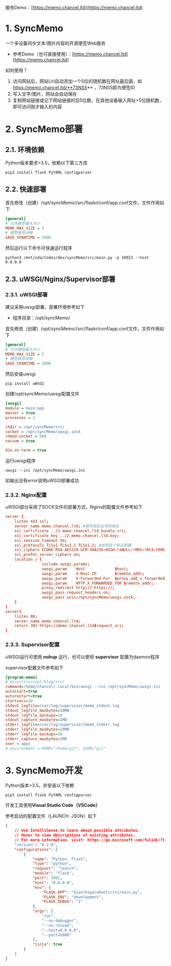 服务Demo：[https://memo.chancel.ltd](https://memo.chancel.ltd)

# 1. SyncMemo

一个多设备同步文本/图片内容的开源便签Web服务

- 参考Demo（也可直接使用）：[https://memo.chancel.ltd](https://memo.chancel.ltd)

如何使用？
1. 访问网站后，网站Url自动添加一个5位的随机数在网址最后面，如 https://memo.chancel.ltd/**73NSS** ，73NSS即为便签ID
2. 写入文字/图片，网站会自动保存
3. 复制网站链接或记下网站链接的后5位数，在其他设备输入网址+5位随机数，即可访问刚才输入的内容

# 2. SyncMemo部署

## 2.1. 环境依赖

Python版本要求>3.5，依赖以下第三方库

``` shell
pip3 install flask PyYAML configparser
```

## 2.2. 快速部署

首先修改（创建）/opt/syncMemo//src/flaskr/conf/app.conf文件，文件作用如下

``` ini
[general]
# 允许便签最大大小
MEMO_MAX_SIZE = 5
# 便签保存间隔
SAVE_SPANTIME = 3000
```

然后运行以下命令可快速运行程序

``` shell
python3 /mnt/sda/Codes/dev/syncMemo/src/main.py -p 10923 --host 0.0.0.0
```

## 2.3. uWSGI/Nginx/Supervisor部署

### 2.3.1. uWSGI部署
建议采用uwsgi部署，部署环境参考如下

* 程序目录：/opt/syncMemo/

首先修改（创建）/opt/syncMemo//src/flaskr/conf/app.conf文件，文件作用如下

``` ini
[general]
# 允许便签最大大小
MEMO_MAX_SIZE = 5
# 便签保存间隔
SAVE_SPANTIME = 3000
```

然后安装uwsgi

``` Shell
pip install uWSGI
```

创建/opt/syncMemo/uwsgi配置文件

``` ini
[uwsgi]
module = main:app
master = true
processes = 2

chdir = /opt/syncMemo/src/
socket = /opt/syncMemo/uwsgi.sock
chmod-socket = 660
vacuum = true

die-on-term = true
```

运行uwsgi程序

``` 
uwsgi --ini /opt/syncMemo/uwsgi.ini
```

如输出没有error说明uWSGI部署成功

### 2.3.2. Nginx配置

uWSGI部分采用了SOCK文件的部署方式，Nginx的配置文件参考如下

``` conf
server {
    listen 443 ssl;
    server_name memo.chancel.ltd; #填写绑定证书的域名
    ssl_certificate ../1_memo.chancel.ltd_bundle.crt;
    ssl_certificate_key ../2_memo.chancel.ltd.key;
    ssl_session_timeout 5m;
    ssl_protocols TLSv1 TLSv1.1 TLSv1.2; #按照这个协议配置
    ssl_ciphers ECDHE-RSA-AES128-GCM-SHA256:HIGH:!aNULL:!MD5:!RC4:!DHE;#按照这个套件配置
    ssl_prefer_server_ciphers on;
    location / {
                include uwsgi_params;
                uwsgi_param    Host             $host;
                uwsgi_param    X-Real-IP        $remote_addr;
                uwsgi_param    X-Forwarded-For  $proxy_add_x_forwarded_for;
                uwsgi_param    HTTP_X_FORWARDED_FOR $remote_addr;
                proxy_redirect http:// https://;
                uwsgi_pass_request_headers on;
                uwsgi_pass unix:/opt/syncMemo/uwsgi.sock;
    }
}
server{
    listen 80;
    server_name memo.chancel.ltd;
    return 301 https://memo.chancel.ltd$request_uri;
}

```

### 2.3.3. Supervisor配置

uWSGI运行可使用 **nohup** 运行，也可以使用 **supervisor** 配置为daemon程序

supervisor配置文件参考如下

``` ini
[program:memo]
# directory=/opt/blog/src/
command=/home/chancel/.local/bin/uwsgi --ini /opt/syncMemo/uwsgi.ini
autostart=true
autorestart=true
startsecs=10
stdout_logfile=/var/log/supervisor/memo_stdout.log
stdout_logfile_maxbytes=10MB
stdout_logfile_backups=10
stdout_capture_maxbytes=1MB
stderr_logfile=/var/log/supervisor/memo_stderr.log
stderr_logfile_maxbytes=10MB
stderr_logfile_backups=10
stderr_capture_maxbytes=1MB
user = apps
# environment = HOME="/home/git", USER="git"
```

# 3. SyncMemo开发

Python版本>3.5，并安装以下依赖

``` Shell
pip3 install flask PyYAML configparser
```

开发工具使用**Visual Studio Code（VSCode）**

参考启动的配置文件（LAUNCH. JSON）如下

``` Json
{
    // Use IntelliSense to learn about possible attributes.
    // Hover to view descriptions of existing attributes.
    // For more information, visit: https://go.microsoft.com/fwlink/?linkid=830387
    "version": "0.2.0",
    "configurations": [
        {
            "name": "Python: Flask",
            "type": "python",
            "request": "launch",
            "module": "flask",
            "port": 5001,
            "host": "0.0.0.0",
            "env": {
                "FLASK_APP": "${workspaceRoot}/src/main.py",
                "FLASK_ENV": "development",
                "FLASK_DEBUG": "1"
            },
            "args": [
                "run",
                "--no-debugger",
                "--no-reload",
                "--host=0.0.0.0",
                "--port=5000"
            ],
            "jinja": true
        }
    ]
}
```
